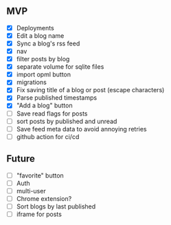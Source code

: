 ## MVP
- [x] Deployments
- [x] Edit a blog name
- [x] Sync a blog's rss feed
- [x] nav
- [x] filter posts by blog
- [x] separate volume for sqlite files
- [x] import opml button
- [x] migrations
- [x] Fix saving title of a blog or post (escape characters)
- [x] Parse published timestamps
- [x] "Add a blog" button
- [ ] Save read flags for posts
- [ ] sort posts by published and unread
- [ ] Save feed meta data to avoid annoying retries
- [ ] github action for ci/cd

## Future
- [ ] "favorite" button
- [ ] Auth 
- [ ] multi-user
- [ ] Chrome extension?
- [ ] Sort blogs by last published
- [ ] iframe for posts
